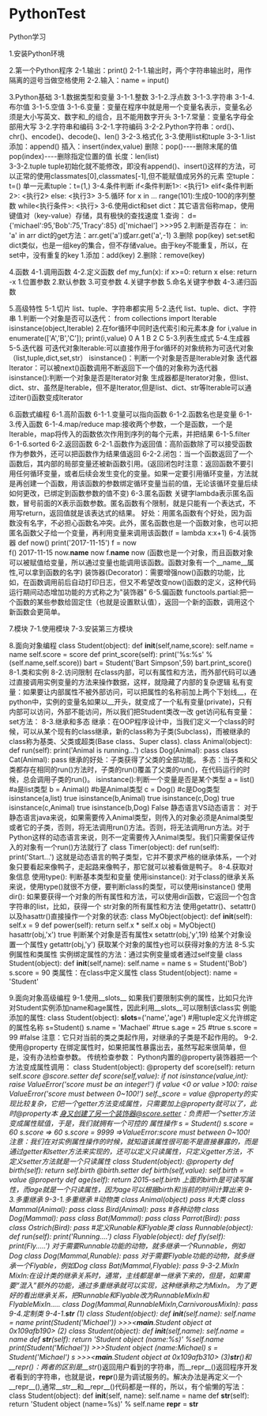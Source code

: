# PythonTest
Python学习


1.安装Python环境

2.第一个Python程序
	2-1.输出：print()
		2-1-1.输出时，两个字符串输出时，用作隔离的逗号当做空格使用
	2-2.输入：name = input()

3.Python基础
	3-1.数据类型和变量
		3-1-1.整数
		3-1-2.浮点数
		3-1-3.字符串
		3-1-4.布尔值 
		3-1-5.空值
		3-1-6.变量：变量在程序中就是用一个变量名表示，变量名必须是大小写英文、数字和_的组合，且不能用数字开头
		3-1-7.常量：变量名字母全部用大写
	3-2.字符串和编码
		3-2-1.字符编码
		3-2-2.Python字符串：ord()、chr()、encode()、decode()、len()
		3-2-3.格式化
	3-3.使用list和tuple
		3-3-1.list
			添加：append()
			插入：insert(index,value)
			删除：pop()----删除末尾的值   pop(index)----删除指定位置的值
			长度：len(list)	
		3-3-2.tuple
			tuple初始化就不能修改，即没有append()、insert()这样的方法，可以正常的使用classmates[0],classmates[-1],但不能赋值成另外的元素
			空tuple：t=()
			单一元素tuple：t=(1,)
	3-4.条件判断
		if<条件判断1>:
			<执行1>
		elif<条件判断2>:
			<执行2>
		else:
			<执行3>
	3-5.循环
		for x in ...
		range(101):生成0-100的序列整数
		while<执行条件>:
			<执行>
	3-6.使用dict和set
		dict：其它语言俗称map，使用键值对（key-value）存储，具有极快的查找速度
			1.查询：
				d={'michael':95,'Bob':75,'Tracy':85}
				d['michael']
				>>>95
			2.判断是否存在：
				in: 'a' in arr
				dict的get方法：arr.get('a')或arr.get('a',-1)
			3.删除
				pop(key)
		set:set和dict类似，也是一组key的集合，但不存储value。由于key不能重复，所以，在set中，没有重复的key
			1.添加：add(key)
			2.删除：remove(key)

4.函数
	4-1.调用函数
	4-2.定义函数
		def my_fun(x):
			if x>=0:
				return x
			else:
				return -x
		1.位置参数
		2.默认参数
		3.可变参数
		4.关键字参数
		5.命名关键字参数
	4-3.递归函数

5.高级特性
	5-1.切片
		list、tuple、字符串都实用
	5-2.迭代
		list、tuple、dict、字符串
		1.判断一个对象是否可以迭代：
			from collections import Iterable
			isinstance(object,Iterable)
		2.在for循环中同时迭代索引和元素本身
			for i,value in enumerate(['A','B','C']);
			print(i,value)
			0 A
			1 B
			2 C
	5-3.列表生成式
	5-4.生成器
	5-5.迭代器
		可迭代对象Iterable:可以直接作用于for循环的对象统称为可迭代对象（list,tuple,dict,set,str）
		isinstance()：判断一个对象是否是Iterable对象
		迭代器Iterator：可以被next()函数调用不断返回下一个值的对象称为迭代器
		isinstance():判断一个对象是否是Iterator对象
		生成器都是Iterator对象，但list、dict、str、虽然是Iterable，但不是Iterator,但是list、dict、str等Iterable可以通过iter()函数变成Iterator

6.函数式编程
	6-1.高阶函数
		6-1-1.变量可以指向函数
		6-1-2.函数名也是变量
		6-1-3.传入函数
		6-1-4.map/reduce
			map:接收两个参数，一个是函数，一个是Iterable，map将传入的函数依次作用到序列的每个元素，并把结果
		6-1-5.filter
		6-1-6.sorted
	6-2.返回函数
		6-2-1.函数作为返回值：高阶函数除了可以接受函数作为参数外，还可以把函数作为结果值返回
		6-2-2.闭包：当一个函数返回了一个函数后，其内部的局部变量还被新函数引用。(返回闭包时注意：返回函数不要引用任何循环变量，或者后续会发生变化的变量。如果一定要引用循环变量，方法就是再创建一个函数，用该函数的参数绑定循环变量当前的值，无论该循环变量后续如何更改，已绑定到函数参数的值不变)
	6-3.匿名函数
		关键字lambda表示匿名函数，冒号前面的X表示函数参数。匿名函数有个限制，就是只能有一个表达式，不用写return，返回值就是该表达式的结果。
		好处：用匿名函数有个好处，因为函数没有名字，不必担心函数名冲突。此外，匿名函数也是一个函数对象，也可以把匿名函数父子给一个变量，再利用变量来调用该函数(f = lambda x:x+1)
	6-4.装饰器
		def now()
			print('2017-11-15')
		f = now   
		f()
		2017-11-15
		now.__name__
		now
		f.__name__
		now
		(函数也是一个对象，而且函数对象可以被赋值给变量，所以通过变量也能调用该函数。函数对象有一个__name__属性,可以拿到函数的名字)
		装饰器(Decorator)：需要增强now()函数的功能，比如，在函数调用前后自动打印日志，但又不希望改变now()函数的定义，这种代码运行期间动态增加功能的方式称之为"装饰器"
	6-5.偏函数
		functools.partial:把一个函数的某些参数给固定住（也就是设置默认值），返回一个新的函数，调用这个新函数会更简单。

7.模块
	7-1.使用模块
	7-3.安装第三方模块

8.面向对象编程
	class Student(object):
		def __init__(self,name,score):
			self.name = name
			self.score = score
		def print_score(self):
			print('%s:%s' %(self.name,self.score))
	bart = Student('Bart Simpson',59)
	bart.print_score()
	8-1.类和实例
	8-2.访问限制
		在class内部，可以有属性和方法，而外部代码可以通过直接调用实例变量的方法来操作数据，这样，就隐藏了内部的复杂逻辑
		私有变量：如果要让内部属性不被外部访问，可以把属性的名称前加上两个下划线__，在python中，实例的变量名如果以__开头，就变成了一个私有变量(private)，只有内部可以访问，外部不能访问，所以我们把Student类改一改
		<!-- class Student(object):
			def __init__(self,name,score):
				self.__name = name
				self.__score = score
			def print_score(self):
				print('%s:%s' %(self.__name,self.__score)) -->
		get访问私有变量：
			<!-- class Student(object):
				...
				def get_name(self):
					return self.__name -->
		set方法：
	8-3.继承和多态
		继承：在OOP程序设计中，当我们定义一个class的时候，可以从某个现有的class继承，新的class称为子类(Subclass)，而被继承的class称为基类、父类或超类(Base class、Super class).
		class Animal(object):
			def run(self):
				print('Animal is running...')
		class Dog(Animal):
			pass
		class Cat(Animal):
			pass
		继承的好处：子类获得了父类的全部功能。
		多态：当子类和父类都存在相同的run()方法时，子类的run()覆盖了父类的run()，在代码运行的时候，总会调用子类的run()。
		isinstance():判断一个变量是否是某个类型
			a = list() #a是list类型
			b = Animal() #b是Animal类型
			c = Dog() #c是Dog类型
			isinstance(a,list)    true
			isinstance(b,Animal)  true
			isinstance(c,Dog)     true
			isinstance(c,Animal)  true
			isinstance(b,Dog)     False
		静态语言VS动态语言：
			对于静态语言java来说，如果需要传入Animal类型，则传入的对象必须是Animal类型或者它的子类，否则，将无法调用run()方法。否则，将无法调用run方法。对于Python这样的动态语言来说，则不一定需要传入Animal类型。我们只需要保证传入的对象有一个run()方法就行了
			class Timer(object):
				def run(self):
					print('Start...')
			这就是动态语言的鸭子类型，它并不要求严格的继承体系，一个对象只要看起来像鸭子，走起路来像鸭子，那它就可以被看做是鸭子。
	8-4.获取对象信息
		使用type():
			判断基本类型和变量
		使用isinstance():
			对于class的继承关系来说，使用type()就很不方便，要判断class的类型，可以使用isinstance()
		使用dir():
			如果要获得一个对象的所有属性和方法，可以使用dir函数，它返回一个包含字符串的list，比如，获得一个               str对象的所有属性和方法
		使用getattr()、setattr()以及hasattr()直接操作一个对象的状态:
			class MyObject(object):
				def __init__(self):
					self.x = 9
				def power(self):
					return self.x * self.x
				obj = MyObject()
			hasattr(obj,'x')  true  判断某个对象是否有属性x
			setattr(obj,'y',19)  给某个对象设置一个属性y
			getattr(obj,'y') 获取某个对象的属性y也可以获得对象的方法
	8-5.实例属性和类属性
		实例绑定属性的方法：通过实例变量或者通过self变量
			class Student(object):
				def __init__(self,name):
					self.name = name
			s = Student('Bob')
			s.score = 90
		类属性：在class中定义属性
			class Student(object):
				name = 'Student'

9.面向对象高级编程
	9-1.使用__slots__
		如果我们要限制实例的属性，比如只允许对Student实例添加name和age属性，因此利用__slots__可以限制该class实
		例能添加的属性:
		class Student(object):
			__slots__=('name','age') #用tuple定义允许绑定的属性名称
		s=Student()
		s.name = 'Machael' #true
		s.age  = 25 #true
		s.score = 99 #false
		注意：它只对当前的类之类起作用，对继承的子类是不起作用的。
	9-2.使用@property
		在绑定属性时，如果把属性暴露出去，虽然写起来很简单，但是，没有办法检查参数。
		传统检查参数：
			<!-- class Student(object):
				def get_score(self):
					return self.__score
				def set_score(self,value):
					if not isinstance(value,int):
						raise ValueError('score must be an integer!')
					if value<0 or value>100
						reise ValueError('score must between 0~100')
					self._score = value -->
        Python内置的@property装饰器把一个方法变成属性调用：
            class Student(object):
                @property
                def score(self):
                    return self._score
                @score.setter
                def score(self,value):
                    if not isinstance(value,int):
                        raise ValueError('score must be an integer!')
                    if value <0 or value >100:
                        raise ValueError('score must between 0~100!')
                    self._score = value
            @property的实现比较复杂，它把一个getter方法变成属性，只需要加上@property就可以了，此时@property本              身又创建了另一个装饰器@score.setter：负责把一个setter方法变成属性赋值，于是，我们就拥有一个可控的             属性操作
                s = Student()
                s.score = 60  s.score => 60
                s.score = 9999 =>ValueError:score must between 0~100!
             注意：我们在对实例属性操作的时候，就知道该属性很可能不是直接暴露的，而是通过getter和setter方法来实现的，还可以定义只读属性，只定义getter方法，不定义setter方法就是一个只读属性
             class Student(object):
                @property
                def birth(self):
                    return self._birth
                @birth.setter
                def birth(self,value):
                    self._birth = value
                @property
                def age(self):
                    return 2015-self._birth
	         上面的birth是可读写属性，而age就是一个只读属性，因为age可以根据birth和当前的时间计算出来
	9-3.多重继承
	    9-3-1.多重继承
	        #动物类
	        class Animal(object)
	            pass
	        #大类
	        class Mammal(Animal):
	            pass
	        class Bird(Animal):
	            pass
	        #各种动物
	        class Dog(Mammal):
	            pass
	        class Bat(Mammal):
	            pass
	        class Parrot(Bird):
	            pass
	        class Ostrich(Bird):
	            pass
            #定义Runable和Flyable类
            class Runnable(object):
                def run(self):
                    print('Running....')
            class Flyable(object):
                def fly(self):
                    print(Fly.....')
            对于需要Runnable功能的动物，就多继承一个Runnable，例如Dog
            class Dog(Mammal,Runable):
                pass
            对于需要Flyable功能的动物，就多继承一个Flyable，例如Dog
            class Bat(Mammal,Flyable):
                pass
        9-3-2.MixIn
            MixIn:在设计类的继承关系时，通常，主线都是单一继承下来的，但是，如果需要“混入”额外的功能，通过多重继承就可以实现，这种继承称之为MixIn。
            为了更好的看出继承关系，把Runnable和Flyable改为RunnableMixIn和FlyableMixIn.....
            class Dog(Mammal,RunnableMixIn,CarnivorousMixIn):
                pass
    9-4.定制类
        9-4-1.__str__
            (1)
            class Student(object):
                def __init__(self.name):
                    self.name = name
            print(Student('Michael'))
            >>><__main__.Student object at 0x109afb190>
            (2)
            class Student(object):
                def __init__(self,name):
                    self.name = name
                def __str__(self):
                    return 'Student object (name:%s)' %self.name
            print(Student('Michael'))
            >>>Student object (name:Michael)
            s = Student('Michael')
            s
            >>><__main__.Student object at 0x109afb310>
            (3)__str__()和__repr__()：两者的区别是__str__()返回用户看到的字符串，而__repr__()返回程序开发者看到的字符串，也就是说，__repr__()是为调试服务的。解决办法是再定义一个__repr__(),通常__str__和__repr__()代码都是一样的，所以，有个偷懒的写法：
            class Student(object):
                def __init__(self, name):
                    self.name = name
                def __str__(self):
                    return 'Student object (name=%s)' % self.name
                __repr__ = __str__






